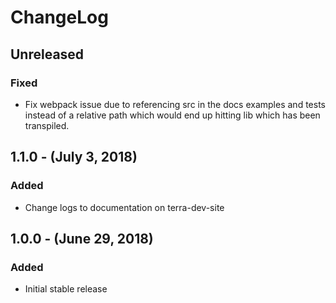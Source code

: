 ChangeLog
=========

Unreleased
-----------------
### Fixed
* Fix webpack issue due to referencing src in the docs examples and tests instead of a relative path which would end up hitting lib which has been transpiled.

1.1.0 - (July 3, 2018)
------------------
### Added
* Change logs to documentation on terra-dev-site

1.0.0 - (June 29, 2018)
------------------
### Added
* Initial stable release
